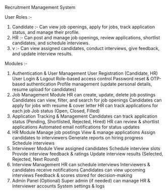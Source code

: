 Recruitment Management System

User Roles :- 

1. Candidate :- Can view job openings, apply for jobs, track application status, and manage their profile.
2. HR :- Can post and manage job openings, review applications, shortlist candidates, and schedule interviews.
3.   v  :- Can view assigned candidates, conduct interviews, give feedback, and update interview results.

Modules :-

1. Authentication & User Management
    User Registration (Candidate, HR)
    User Login & Logout
    Role-based access control
    Password reset & OTP-based authentication
    Profile management (update personal details, resume upload for candidates)
2. Job Management Module
    HR can create, update, delete job postings
    Candidates can view, filter, and search for job openings
    Candidates can apply for jobs with resume & cover letter
    HR can track applications for each job
    Job status (Open, Closed, Filled)
3. Application Tracking & Management
    Candidates can track application status (Pending, Shortlisted, Rejected, Hired)
    HR can review & shortlist applications
    Automated email notifications for status updates
4. HR Module
    Manage job postings
    View & manage applications
    Assign candidates to interviewers
    Generate reports on hiring progress
    Schedule interviews
5. Interviewer Module
    View assigned candidates
    Schedule interview slots
    Provide interview feedback & ratings
    Update interview results (Selected, Rejected, Next Round)
6. Interview Management
    HR can schedule interviews
    Interviewers & candidates receive notifications
    Candidates can view upcoming interviews
    Feedback & scores stored for decision-making
7. Admin Panel (Optional)
    Super admin (if needed) can manage HR & Interviewer accounts
    System settings & logs